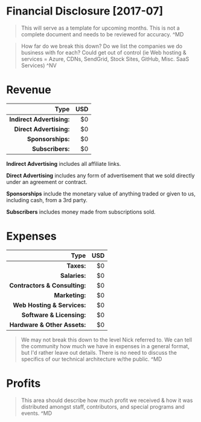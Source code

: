# Financial Disclosure [2017-07]

> This will serve as a template for upcoming months. This is not a complete document and needs to be reviewed for accuracy. ^MD

> How far do we break this down? Do we list the companies we do business with for each? Could get out of control (ie Web hosting & services = Azure, CDNs, SendGrid, Stock Sites, GitHub, Misc. SaaS Services) ^NV

# Revenue

Type                        | USD
-------------------------:  | ---:
**Indirect Advertising:**   | $0
**Direct Advertising:**     | $0
**Sponsorships:**           | $0
**Subscribers:**            | $0

**Indirect Advertising** includes all affiliate links.

**Direct Advertising** includes any form of advertisement that we sold directly under an agreement or contract.

**Sponsorships** include the monetary value of anything traded or given to us, including cash, from a 3rd party.

**Subscribers** includes money made from subscriptions sold.

# Expenses

Type | USD
-------------------------:      | ---:
**Taxes:**                      | $0
**Salaries:**                   | $0
**Contractors & Consulting:**   | $0
**Marketing:**                  | $0
**Web Hosting & Services:**     | $0
**Software & Licensing:**       | $0
**Hardware & Other Assets:**    | $0

> We may not break this down to the level Nick referred to. We can tell the community how much we have in expenses in a general format, but I'd rather leave out details. There is no need to discuss the specifics of our technical architecture w/the public. ^MD

# Profits

> This area should describe how much profit we received & how it was distributed amongst staff, contributors, and special programs and events. ^MD
